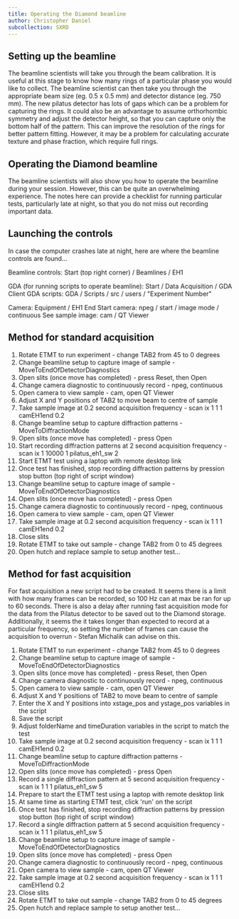 ```yaml
---
title: Operating the Diamond beamline
author: Christopher Daniel
subcollection: SXRD
---
```


## Setting up the beamline

The beamline scientists will take you through the beam calibration. It is useful at this stage to know how many rings of a particular phase you would like to collect. The beamline scientist can then take you through the appropriate beam size (eg. 0.5 x 0.5 mm) and detector distance (eg. 750 mm). The new pilatus detector has lots of gaps which can be a problem for capturing the rings. It could also be an advantage to assume orthorhombic symmetry and adjust the detector height, so that you can capture only the bottom half of the pattern. This can improve the resolution of the rings for better pattern fitting. However, it may be a problem for calculating accurate texture and phase fraction, which require full rings.

## Operating the Diamond beamline

The beamline scientists will also show you how to operate the beamline during your session. However, this can be quite an overwhelming experience. The notes here can provide a checklist for running particular tests, particularly late at night, so that you do not miss out recording important data.

## Launching the controls

In case the computer crashes late at night, here are where the beamline controls are found...

Beamline controls: Start (top right corner) / Beamlines / EH1

GDA (for running scripts to operate beamline): Start / Data Acquisition / GDA Client
GDA scripts: GDA / Scripts / src / users / "Experiment Number"

Camera: Equipment / EH1 End
Start camera: npeg / start / image mode / continuous
See sample image: cam / QT Viewer


## Method for standard acquisition

1. Rotate ETMT to run experiment - change TAB2 from 45 to 0 degrees
2. Change beamline setup to capture image of sample - MoveToEndOfDetectorDiagnostics
3. Open slits (once move has completed) - press Reset, then Open
4. Change camera diagnostic to continuously record - npeg, continuous
5. Open camera to view sample - cam, open QT Viewer 
6. Adjust X and Y positions of TAB2 to move beam to centre of sample
7. Take sample image at 0.2 second acquisition frequency - scan ix 1 1 1 camEH1end 0.2 
8. Change beamline setup to capture diffraction patterns - MoveToDiffractionMode
9. Open slits (once move has completed) - press Open
10. Start recording diffraction patterns at 2 second acquisition frequency - scan ix 1 10000 1 pilatus_eh1_sw 2
11. Start ETMT test using a laptop with remote desktop link
12. Once test has finished, stop recording diffraction patterns by pression stop button (top right of script window)
13. Change beamline setup to capture image of sample - MoveToEndOfDetectorDiagnostics
14. Open slits (once move has completed) - press Open
15. Change camera diagnostic to continuously record - npeg, continuous
16. Open camera to view sample - cam, open QT Viewer
17. Take sample image at 0.2 second acquisition frequency - scan ix 1 1 1 camEH1end 0.2 
18. Close slits
19. Rotate ETMT to take out sample - change TAB2 from 0 to 45 degrees
20. Open hutch and replace sample to setup another test...

## Method for fast acquisition

For fast acquisition a new script had to be created. It seems there is a limit with how many frames can be recorded, so 100 Hz can at max be ran for up to 60 seconds. There is also a delay after running fast acquisition mode for the data from the Pilatus detector to be saved out to the Diamond storage. Additionally, it seems the it takes longer than expected to record at a particular frequency, so setting the number of frames can cause the acquisition to overrun - Stefan Michalik can advise on this.

1. Rotate ETMT to run experiment - change TAB2 from 45 to 0 degrees
2. Change beamline setup to capture image of sample - MoveToEndOfDetectorDiagnostics
3. Open slits (once move has completed) - press Reset, then Open
4. Change camera diagnostic to continuously record - npeg, continuous
5. Open camera to view sample - cam, open QT Viewer 
6. Adjust X and Y positions of TAB2 to move beam to centre of sample
7. Enter the X and Y positions into xstage_pos and ystage_pos variables in the script
8. Save the script
9. Adjust folderName and timeDuration variables in the script to match the test
10. Take sample image at 0.2 second acquisition frequency - scan ix 1 1 1 camEH1end 0.2
11. Change beamline setup to capture diffraction patterns - MoveToDiffractionMode
12. Open slits (once move has completed) - press Open
13. Record a single diffraction pattern at 5 second acquisition frequency - scan ix 1 1 1 pilatus_eh1_sw 5
15. Prepare to start the ETMT test using a laptop with remote desktop link
16. At same time as starting ETMT test, click 'run' on the script
17. Once test has finished, stop recording diffraction patterns by pression stop button (top right of script window)
18. Record a single diffraction pattern at 5 second acquisition frequency - scan ix 1 1 1 pilatus_eh1_sw 5
19. Change beamline setup to capture image of sample - MoveToEndOfDetectorDiagnostics
20. Open slits (once move has completed) - press Open
21. Change camera diagnostic to continuously record - npeg, continuous
22. Open camera to view sample - cam, open QT Viewer
23. Take sample image at 0.2 second acquisition frequency - scan ix 1 1 1 camEH1end 0.2 
24. Close slits
25. Rotate ETMT to take out sample - change TAB2 from 0 to 45 degrees
26. Open hutch and replace sample to setup another test...
